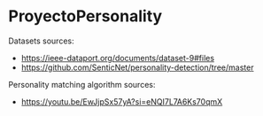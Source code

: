 # ProyectoPersonality

Datasets sources:
- https://ieee-dataport.org/documents/dataset-9#files
- https://github.com/SenticNet/personality-detection/tree/master 

Personality matching algorithm sources:
- https://youtu.be/EwJjpSx57yA?si=eNQI7L7A6Ks70qmX
